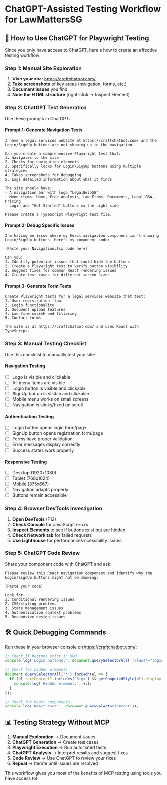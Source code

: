 # ChatGPT-Assisted Testing Workflow for LawMattersSG

## 🎯 How to Use ChatGPT for Playwright Testing

Since you only have access to ChatGPT, here's how to create an effective testing workflow:

### **Step 1: Manual Site Exploration**

1. **Visit your site**: https://craftchatbot.com/
2. **Take screenshots** of key areas (navigation, forms, etc.)
3. **Document issues** you find
4. **Note the HTML structure** (right-click → Inspect Element)

### **Step 2: ChatGPT Test Generation**

Use these prompts in ChatGPT:

#### **Prompt 1: Generate Navigation Tests**
```
I have a legal services website at https://craftchatbot.com/ and the Login/SignUp buttons are not showing up in the navigation. 

Can you create a comprehensive Playwright test that:
1. Navigates to the site
2. Checks for navigation elements
3. Specifically looks for Login/SignUp buttons using multiple strategies
4. Takes screenshots for debugging
5. Logs detailed information about what it finds

The site should have:
- A navigation bar with logo "LegalHelpSG"
- Menu items: Home, Free Analysis, Law Firms, Documents, Legal Q&A, Pricing
- Login and "Get Started" buttons on the right side

Please create a TypeScript Playwright test file.
```

#### **Prompt 2: Debug Specific Issues**
```
I'm having an issue where my React navigation component isn't showing Login/SignUp buttons. Here's my component code:

[Paste your Navigation.tsx code here]

Can you:
1. Identify potential issues that could hide the buttons
2. Create a Playwright test to verify button visibility
3. Suggest fixes for common React rendering issues
4. Create test cases for different screen sizes
```

#### **Prompt 3: Generate Form Tests**
```
Create Playwright tests for a legal services website that test:
1. User registration flow
2. Login functionality  
3. Document upload features
4. Law firm search and filtering
5. Contact forms

The site is at https://craftchatbot.com/ and uses React with TypeScript.
```

### **Step 3: Manual Testing Checklist**

Use this checklist to manually test your site:

#### **Navigation Testing**
- [ ] Logo is visible and clickable
- [ ] All menu items are visible
- [ ] Login button is visible and clickable
- [ ] SignUp button is visible and clickable
- [ ] Mobile menu works on small screens
- [ ] Navigation is sticky/fixed on scroll

#### **Authentication Testing**
- [ ] Login button opens login form/page
- [ ] SignUp button opens registration form/page
- [ ] Forms have proper validation
- [ ] Error messages display correctly
- [ ] Success states work properly

#### **Responsive Testing**
- [ ] Desktop (1920x1080)
- [ ] Tablet (768x1024)
- [ ] Mobile (375x667)
- [ ] Navigation adapts properly
- [ ] Buttons remain accessible

### **Step 4: Browser DevTools Investigation**

1. **Open DevTools** (F12)
2. **Check Console** for JavaScript errors
3. **Inspect Elements** to see if buttons exist but are hidden
4. **Check Network tab** for failed requests
5. **Use Lighthouse** for performance/accessibility issues

### **Step 5: ChatGPT Code Review**

Share your component code with ChatGPT and ask:

```
Please review this React navigation component and identify why the Login/SignUp buttons might not be showing:

[Paste your code]

Look for:
1. Conditional rendering issues
2. CSS/styling problems
3. State management issues
4. Authentication context problems
5. Responsive design issues
```

## 🛠️ **Quick Debugging Commands**

Run these in your browser console on https://craftchatbot.com/:

```javascript
// Check if buttons exist in DOM
console.log('Login buttons:', document.querySelectorAll('[class*="login"], [class*="sign"]'));

// Check for hidden elements
document.querySelectorAll('*').forEach(el => {
  if (el.textContent?.includes('Sign') && getComputedStyle(el).display === 'none') {
    console.log('Hidden element:', el);
  }
});

// Check for React components
console.log('React root:', document.querySelector('#root'));
```

## 📊 **Testing Strategy Without MCP**

1. **Manual Exploration** → Document issues
2. **ChatGPT Generation** → Create test cases
3. **Playwright Execution** → Run automated tests
4. **ChatGPT Analysis** → Interpret results and suggest fixes
5. **Code Review** → Use ChatGPT to review your fixes
6. **Repeat** → Iterate until issues are resolved

This workflow gives you most of the benefits of MCP testing using tools you have access to!
